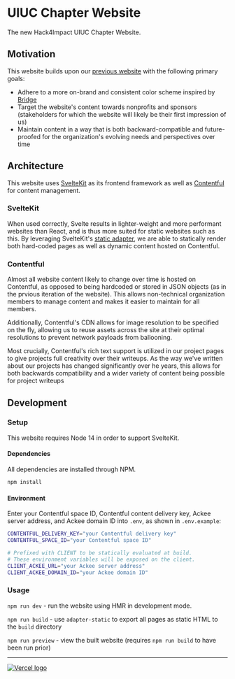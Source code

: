 # UIUC Chapter Website

The new Hack4Impact UIUC Chapter Website.

## Motivation

This website builds upon our [previous website](https://github.com/hack4impact-uiuc/uiuc.hack4impact.org) with the following primary goals:

- Adhere to a more on-brand and consistent color scheme inspired by [Bridge](https://bridge-ui.vercel.app/)
- Target the website's content towards nonprofits and sponsors (stakeholders for which the website will likely be their first impression of us)
- Maintain content in a way that is both backward-compatible and future-proofed for the organization's evolving needs and perspectives over time

## Architecture

This website uses [SvelteKit](https://kit.svelte.dev/) as its frontend framework as well as [Contentful](https://www.contentful.com/) for content management.

### SvelteKit

When used correctly, Svelte results in lighter-weight and more performant websites than React, and is thus more suited for static websites such as this. By leveraging SvelteKit's [static adapter](https://github.com/sveltejs/kit/tree/master/packages/adapter-static), we are able to statically render both hard-coded pages as well as dynamic content hosted on Contentful.

### Contentful

Almost all website content likely to change over time is hosted on Contentful, as opposed to being hardcoded or stored in JSON objects (as in the prvious iteration of the website). This allows non-technical organization members to manage content and makes it easier to maintain for all members.

Additionally, Contentful's CDN allows for image resolution to be specified on the fly, allowing us to reuse assets across the site at their optimal resolutions to prevent network payloads from ballooning.

Most crucially, Contentful's rich text support is utilized in our project pages to give projects full creativity over their writeups. As the way we've written about our projects has changed significantly over he years, this allows for both backwards compatibility and a wider variety of content being possible for project writeups

## Development

### Setup

This website requires Node 14 in order to support SvelteKit.

#### Dependencies

All dependencies are installed through NPM.

```sh
npm install
```

#### Environment

Enter your Contentful space ID, Contentful content delivery key, Ackee server address, and Ackee domain ID into `.env`, as shown in `.env.example`:

```sh
CONTENTFUL_DELIVERY_KEY="your Contentful delivery key"
CONTENTFUL_SPACE_ID="your Contentful space ID"

# Prefixed with CLIENT to be statically evaluated at build.
# These environment variables will be exposed on the client.
CLIENT_ACKEE_URL="your Ackee server address"
CLIENT_ACKEE_DOMAIN_ID="your Ackee domain ID"
```

### Usage

`npm run dev` - run the website using HMR in development mode.

`npm run build` - use `adapter-static` to export all pages as static HTML to the `build` directory

`npm run preview` - view the built website (requires `npm run build` to have been run prior)

---

[![Vercel logo](https://user-images.githubusercontent.com/18171421/159822577-d9886b8b-0c6b-488b-8676-ba850aba9d69.svg)](https://vercel.com/?utm_source=hack4impact1&utm_campaign=oss)
